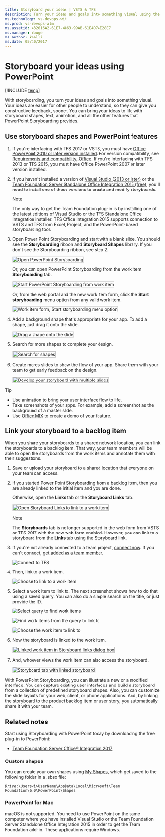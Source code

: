 ```yaml
---
title: Storyboard your ideas | VSTS & TFS  
description: Turn your ideas and goals into something visual using the TFS Storypoint add-in to PowerPoint  
ms.technology: vs-devops-wit
ms.prod: vs-devops-alm
ms.assetid: 432016A2-61E7-4863-99AB-61E4D74E28E7
ms.manager: douge
ms.author: kaelli
ms.date: 05/10/2017
---
```


# Storyboard your ideas using PowerPoint

[!INCLUDE [temp](../../_shared/version-vsts-tfs-all-versions.md)]

With storyboarding, you turn your ideas and goals into something visual. Your ideas are easier for other people to understand, so they can give you constructive feedback, sooner. You can bring your ideas to life with storyboard shapes, text, animation, and all the other features that PowerPoint Storyboarding provides.

## Use storyboard shapes and PowerPoint features

1.  If you're interfacing with TFS 2017 or VSTS, you must have [Office PowerPoint 2010 or later version installed](https://www.microsoftstore.com/store/msusa/en_US/pdp/productID.323024400). For version compatibility, see [Requirements and compatibility, Office](../../../tfs-server/requirements.md#office). If you're interfacing with TFS 2013 or TFS 2015, you must have Office PowerPoint 2007 or later version installed.  

2.  If you haven't installed a version of [Visual Studio (2013 or later)](https://www.visualstudio.com/downloads/download-visual-studio-vs) or the [Team Foundation Server Standalone Office Integration 2015 (free)](https://www.visualstudio.com/downloads/#team-foundation-server-office-integration-2015-update-3-1), you'll need to install one of these versions to create and modify storyboards.

	>[!NOTE]   
	>The only way to get the Team Foundation plug-in is by installing one of the latest editions of Visual Studio or the TFS Standalone Office Integration installer. TFS Office Integration 2015 supports connection to VSTS and TFS from Excel, Project, and the PowerPoint-based storyboarding tool. 

3.  Open Power Point Storyboarding and start with a blank slide. You should see the **Storyboarding** ribbon and **Storyboard Shapes** library. If you don't see the Storyboarding ribbon, see step 2.

    <img src="_img/IC652597.png" alt="Open PowerPoint Storyboarding" style="border: 1px solid #C3C3C3;" /> 

    Or, you can open PowerPoint Storyboarding from the work item **Storyboarding** tab. 

    <img src="_img/IC652012.png" alt="Start PowerPoint Storyboarding from work item" style="border: 1px solid #C3C3C3;" /> 

    Or, from the web portal and the new work item form, click the **Start storyboarding** menu option from any valid work item.     

	<img src="../_img/add-work-item-start-storyboarding.png" alt="Work item form, Start storyboarding menu option" style="border: 1px solid #C3C3C3;" /> 

4.  Add a background shape that's appropriate for your app. To add a shape, just drag it onto the slide.

    <img src="_img/IC652013.png" alt="Drag a shape onto the slide" style="border: 1px solid #C3C3C3;" /> 

5.  Search for more shapes to complete your design.

    <img src="_img/IC652014.png" alt="Search for shapes" style="border: 2px solid #C3C3C3;" />

6.  Create mores slides to show the flow of your app. Share them with your team to get early feedback on the design.

    <img src="_img/IC652599.png" alt="Develop your storyboard with multiple slides" style="border: 2px solid #C3C3C3;" />

>[!TIP]  
>- Use animation to bring your user interface flow to life.  
>- Take screenshots of your apps. For example, add a screenshot as the background of a master slide.  
>- Use [Office MIX](https://mix.office.com/gallery/category/how-to) to create a demo of your feature.  

<a id="link-storyboard">  </a>
## Link your storyboard to a backlog item

When you share your storyboards to a shared network location, you can link the storyboards to a backlog item. That way, your team members will be able to open the storyboards from the work items and annotate them with their suggestions.

1.  Save or upload your storyboard to a shared location that everyone on your team can access.

2.  If you started Power Point Storyboarding from a backlog item, then you are already linked to the initial item and you are done.

    Otherwise, open the **Links** tab or the **Storyboard Links** tab.

    <img src="_img/IC654069.png" alt="Open Storyboard Links to link to a work item" style="border: 2px solid #C3C3C3;" />

	>[!NOTE]  
	>The **Storyboards** tab is no longer supported in the web form from VSTS  or TFS 2017 with the new web form enabled. However, you can link to a storyboard from the **Links** tab using the Storyboard link.  

3.  If you're not already connected to a team project, [connect now](../../../user-guide/connect-team-projects.md). If you can't connect, [get added as a team member](../../scale/multiple-teams.md#add-team-members).

    ![Connect to TFS](_img/IC652016.png)

4.  Then, link to a work item.

    ![Choose to link to a work item](_img/IC652017.png)

5.  Select a work item to link to. The next screenshot shows how to do that using a saved query. You can also do a simple search on the title, or just provide the ID.

    ![Select query to find work items](_img/IC652018.png)

    ![Find work items from the query to link to](_img/IC652019.png)

    ![Choose the work item to link to](_img/IC652020.png)

6.  Now the storyboard is linked to the work item.

    <img src="_img/IC657080.png" alt="Linked work item in Storyboard links dialog box" style="border: 2px solid #C3C3C3;" />

7.  And, whoever views the work item can also access the storyboard.

	<img src="_img/IC652022.png" alt="Storyboard tab with linked storyboard" style="border: 1px solid #C3C3C3;" /> 

With PowerPoint Storyboarding, you can illustrate a new or a modified interface. You can capture existing user interfaces and build a storyboard from a collection of predefined storyboard shapes. Also, you can customize the slide layouts for your web, client, or phone applications. And, by linking the storyboard to the product backlog item or user story, you automatically share it with your team.

## Related notes

Start using Storyboarding with PowerPoint today by downloading the free plug-in to PowerPoint: 
- [Team Foundation Server Office® Integration 2017](https://go.microsoft.com/fwlink/?LinkId=832491&clcid=0x409)


### Custom shapes 
You can create your own shapes using [My Shapes](add-share-storyboard-shapes.md), which get saved to the following folder in a .sbsx file:

<code><i>Drive</i>:\Users\<i>UserName</i>\AppData\Local\Microsoft\Team Foundation\6.0\PowerPoint\Shapes</code>

<!---
You can then share your custom shapes or import custom shapes developed by others in the Visual Studio community.  
-->


### PowerPoint for Mac 

macOS is not supported. You need to use PowerPoint on the same computer where you have installed Visual Studio or the Team Foundation Server Standalone Office Integration 2015 in order to get the Team Foundation add-in. These applications require Windows.

